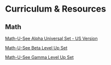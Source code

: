 # Curriculum & Resources

## Math

[Math-U-See Alpha Universal Set - US Version](https://amzn.to/3zK63DV)

[Math-U-See Beta Level Up Set](https://amzn.to/3ZTLAHf)

[Math-U-See Gamma Level Up Set](https://amzn.to/4dATIQ7)

